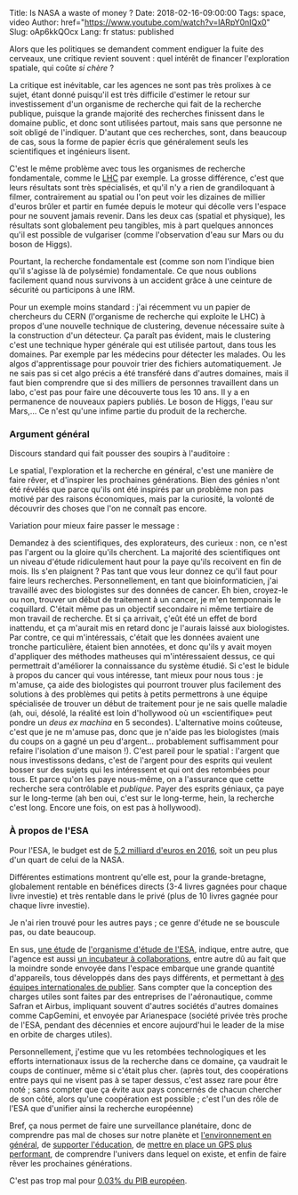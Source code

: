 Title: Is NASA a waste of money ?
Date: 2018-02-16-09:00:00
Tags: space, video
Author: href="https://www.youtube.com/watch?v=lARpY0nIQx0"
Slug: oAp6kkQOcx
Lang: fr
status: published

Alors que les politiques se demandent comment endiguer la fuite des cerveaux,
une critique revient souvent : quel intérêt de financer l'exploration spatiale, qui coûte *si chère* ?

La critique est inévitable, car les agences ne sont pas très prolixes à ce sujet,
étant donné puisqu'il est très difficile d'estimer le retour sur investissement d'un organisme de recherche qui fait de la recherche publique,
puisque la grande majorité des recherches finissent dans le domaine public, et donc sont utilisées partout, mais sans que personne ne soit obligé de l'indiquer.
D'autant que ces recherches, sont, dans beaucoup de cas, sous la forme de papier écris que généralement seuls les scientifiques et ingénieurs lisent.

C'est le même problème avec tous les organismes de recherche fondamentale, comme le [LHC](https://fr.wikipedia.org/wiki/Grand_collisionneur_de_hadrons) par exemple.
La grosse différence, c'est que leurs résultats sont très spécialisés, et qu'il n'y a rien de grandiloquant à filmer,
contrairement au spatial ou l'on peut voir les dizaines de millier d'euros brûler et partir en fumée depuis le moteur qui décolle vers l'espace pour ne souvent jamais revenir.
Dans les deux cas (spatial et physique), les résultats sont globalement peu tangibles, mis à part quelques annonces qu'il est possible de vulgariser
(comme l'observation d'eau sur Mars ou du boson de Higgs).

Pourtant, la recherche fondamentale est (comme son nom l'indique bien qu'il s'agisse là de polysémie) fondamentale. Ce que nous oublions facilement quand nous survivons
à un accident grâce à une ceinture de sécurité ou participons à une IRM.

Pour un exemple moins standard : j'ai récemment vu un papier de chercheurs du CERN (l'organisme de recherche qui exploite le LHC) à propos d'une nouvelle technique de clustering,
devenue nécessaire suite à la construction d'un détecteur.
Ça paraît pas évident, mais le clustering c'est une technique hyper générale qui est utilisée partout, dans tous les domaines. Par exemple par les médecins pour détecter les malades.
Ou les algos d'apprentissage pour pouvoir trier des fichiers automatiquement.
Je ne sais pas si cet algo précis a été transféré dans d'autres domaines, mais il faut bien comprendre que si des milliers de personnes travaillent dans un labo, c'est pas pour faire une découverte tous les 10 ans. Il y a en permanence de nouveaux papiers publiés. Le boson de Higgs, l'eau sur Mars,… Ce n'est qu'une infime partie du produit de la recherche.


### Argument général
Discours standard qui fait pousser des soupirs à l'auditoire :

Le spatial, l'exploration et la recherche en général, c'est une manière de faire rêver, et d'inspirer les prochaines générations.
Bien des génies n'ont été révélés que parce qu'ils ont été inspirés par un problème non pas motivé par des raisons économiques,
mais par la curiosité, la volonté de découvrir des choses que l'on ne connaît pas encore.

Variation pour mieux faire passer le message :

Demandez à des scientifiques, des explorateurs, des curieux : non, ce n'est pas l'argent ou la gloire qu'ils cherchent. La majorité des scientifiques ont un niveau d'étude ridiculement haut pour la paye qu'ils recoivent en fin de mois. Ils s'en plaignent ? Pas tant que vous leur donnez ce qu'il faut pour faire leurs recherches.
Personnellement, en tant que bioinformaticien, j'ai travaillé avec des biologistes sur des données de cancer. Eh bien, croyez-le ou non, trouver un début de traitement à un cancer, je m'en temponnais le coquillard. C'était même pas un objectif secondaire ni même tertiaire de mon travail de recherche. Et si ça arrivait, ç'eût été un effet de bord inattendu, et ça m'aurait mis en retard donc je l'aurais laissé aux biologistes.
Par contre, ce qui m'intéressais, c'était que les données avaient une tronche particulière, étaient bien annotées, et donc qu'ils y avait moyen d'appliquer des méthodes matheuses qui m'intéressaient dessus, ce qui permettrait d'améliorer la connaissance du système étudié.
Si c'est le bidule à propos du cancer qui vous intéresse, tant mieux pour nous tous : je m'amuse, ça aide des biologistes qui pourront trouver plus facilement des solutions à des problèmes qui petits à petits permettrons à une équipe spécialisée de trouver un début de traitement pour je ne sais quelle maladie (ah, oui, désolé, la réalité est loin d'hollywood où un «scientifique» peut pondre un *deus ex machina* en 5 secondes).
L'alternative moins coûteuse, c'est que je ne m'amuse pas, donc que je n'aide pas les biologistes (mais du coups on a gagné un peu d'argent… probablement suffisamment pour refaire l'isolation d'une maison !).
C'est pareil pour le spatial : l'argent que nous investissons dedans, c'est de l'argent pour des esprits qui veulent bosser sur des sujets qui les intéressent
et qui ont des retombées pour tous. Et parce qu'on les paye nous-même, on a l'assurance que cette recherche sera contrôlable et *publique*.
Payer des esprits géniaux, ça paye sur le long-terme (ah ben oui, c'est sur le long-terme, hein, la recherche c'est long. Encore une fois, on est pas à hollywood).


### À propos de l'ESA
Pour l'ESA, le budget est de [5.2 milliard d'euros en 2016](http://www.esa.int/spaceinimages/Images/2016/01/ESA%20budget%202016%20by%20domain),
soit un peu plus d'un quart de celui de la NASA.

Différentes estimations montrent qu'elle est, pour la grande-bretagne, globalement rentable en bénéfices directs (3-4 livres gagnées pour chaque livre investie)
et très rentable dans le privé (plus de 10 livres gagnée pour chaque livre investie).

Je n'ai rien trouvé pour les autres pays ; ce genre d'étude ne se bouscule pas, ou date beaucoup.

En sus, [une étude](http://gsp.esa.int/documents/10192/43064675/C21809ExS.pdf) de [l'organisme d'étude de l'ESA](https://gsp.esa.int),
indique, entre autre, que l'agence est aussi [un incubateur à collaborations](http://www.esa.int/Our_Activities/Space_Science/Cassini-Huygens/International_collaboration),
entre autre dû au fait que la moindre sonde envoyée dans l'espace embarque une grande quantité d'appareils, tous développés dans des pays différents,
et permettant à [des équipes internationales de publier](https://www.cosmos.esa.int/web/planck). Sans compter que la conception des charges utiles
sont faites par des entreprises de l'aéronautique, comme Safran et Airbus, impliquant souvent d'autres sociétés d'autres domaines comme CapGemini,
et envoyée par Arianespace (société privée très proche de l'ESA,
pendant des décennies et encore aujourd'hui le leader de la mise en orbite de charges utiles).

Personnellement, j'estime que vu les retombées technologiques et les efforts internationaux issus de la recherche dans ce domaine,
ça vaudrait le coups de continuer, même si c'était plus cher.
(après tout, des coopérations entre pays qui ne visent pas à se taper dessus, c'est assez rare pour être noté ; sans compter que ça évite aux pays concernés de chacun chercher de son côté, alors qu'une coopération est possible ; c'est l'un des rôle de l'ESA que d'unifier ainsi la recherche européenne)

Bref, ça nous permet de faire une surveillance planétaire, donc de comprendre pas mal de choses sur notre planète
et [l'environnement en général](https://cnes.fr/fr/climat-sadapter-aux-changements-grace-au-spatial),
de [supporter l'éducation](http://www.esa.int/Education/ESA%20at%20the%20forefront%20of%20space%20education),
de [mettre en place un GPS plus performant](http://www.esa.int/Our_Activities/Navigation/Galileo/What%20is%20Galileo),
de comprendre l'univers dans lequel on existe,
et enfin de faire rêver les prochaines générations.

C'est pas trop mal pour [0.03% du PIB européen](http://archive.wikiwix.com/cache/?url=http%3A%2F%2Fwww.imf.org%2Fexternal%2Fpubs%2Fft%2Fweo%2F2012%2F01%2Fweodata%2Fweorept.aspx%3Fpr.x%3D47%26pr.y%3D20%26sy%3D2010%26ey%3D2014%26scsm%3D1%26ssd%3D1%26sort%3Dcountry%26ds%3D.%26br%3D1%26c%3D998%26s%3DNGDP_RPCH%252CNGDPD%252CPPPPC%26grp%3D1%26a%3D1).
